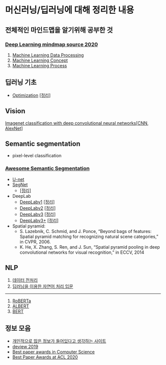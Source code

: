 # 머신러닝/딥러닝에 대해 정리한 내용

## 전체적인 마인드맵을 알기위해 공부한 것

### [Deep Learning mindmap source 2020](https://whimsical.com/CA7f3ykvXpnJ9Az32vYXva)

1. [Machine Learning Data Processing](MindMap/machine%20learning%20data%20processing%20roadmap.md)
2. [Machine Learning Concept](MindMap/machine%20learning%20concept.md)
3. [Machine Learning Process](MindMap/machine%20learning%20process.md)

## 딥러닝 기초

- [Optimization](https://arxiv.org/pdf/1609.04747.pdf) [[정리]](/Basic%20Concept/Overview_of_Gradient_descent_optimization.md)

## Vision

[Imagenet classification with deep convolutional neural networks[CNN, AlexNet]](https://papers.nips.cc/paper/4824-imagenet-classification-with-deep-convolutional-neural-networks.pdf)

## Semantic segmentation

- pixel-level classification

### [Awesome Semantic Segmentation](https://github.com/mrgloom/awesome-semantic-segmentation?fbclid=IwAR35vXm16KQ_TG2C9361lreBhkYP82ZJioNI-UCyDdr0WpQhM_RBNVwZrPw)

- [U-net](https://arxiv.org/pdf/1505.04597.pdf)
- [SegNet](https://arxiv.org/pdf/1511.00561.pdf)
  - [[정리]](Semantic%20Segmentation/SegNet.md)
- DeepLab
  - [DeepLabv1](https://arxiv.org/pdf/1412.7062.pdf) [[정리]](Semantic%20Segmentation/Deeplab/Deeplab_v1.md)
  - [DeepLabv2](https://arxiv.org/pdf/1606.00915.pdf) [[정리]](Semantic%20Segmentation/Deeplab/Deeplab_v2.md)
  - [DeepLabv3](https://arxiv.org/pdf/1706.05587.pdf) [[정리]](Semantic%20Segmentation/Deeplab/Deeplab_v3.md)
  - [DeepLabv3+](https://arxiv.org/pdf/1802.02611.pdf) [[정리]](Semantic%20Segmentation/Deeplab/Deeplab_v3+.md)
- Spatial pyramid:
  - S. Lazebnik, C. Schmid, and J. Ponce, “Beyond bags of features: Spatial pyramid matching for recognizing natural scene categories,” in CVPR, 2006.
  - K. He, X. Zhang, S. Ren, and J. Sun, “Spatial pyramid pooling in deep convolutional networks for visual recognition,” in ECCV, 2014

## NLP

1. [데이터 전처리](https://blog.pingpong.us/dialog-bert-tokenizer/?fbclid=IwAR0O2mtCrn4ilEusZE2fV3waGWl1BGE7Q3ifV6TBHu-nbQ5XViflE271B2U)
2. [딥러닝을 이용한 자연어 처리 입문](https://wikidocs.net/book/2155?fbclid=IwAR1jXkBthksuedED_dxANn_NRHzKgSw1oBEoZSPPnNJulpcDyUSg17BokG8)

---

1. [RoBERTa](https://arxiv.org/abs/1907.11692?fbclid=IwAR1ZISElXegapWYpz0Ut3kV3mQFoh8IOiJevKJd5QH9P7SMt9XJWKFfrgx4)
2. [ALBERT](https://arxiv.org/abs/1909.11942?fbclid=IwAR2TNdGL_aFnuB1x5e4YxhvnwfQcEgcjxFBmlFrQ8NGASu1nP1M09GgWZ4w)
3. [BERT](http://docs.likejazz.com/bert/?fbclid=IwAR2TNdGL_aFnuB1x5e4YxhvnwfQcEgcjxFBmlFrQ8NGASu1nP1M09GgWZ4w#fn:fn-2)

## 정보 모음

- [개인적으로 많은 정보가 들어있다고 생각하는 사이트](https://deep-learning-drizzle.github.io/?fbclid=IwAR2HVeEddlfF0WaEPW4IRRq6oUVtOp1BPcTNdGHABgaKvrhKJ7HzcW8GJVo
)
- [deview 2019](https://deview.kr/2019/schedule)
- [Best paper awards in Computer Science](https://jeffhuang.com/best_paper_awards/?fbclid=IwAR1xqjapSTqkqGb_bi7qBaeTT5me8Jv8mUc2s6M6TzBVAfSzBovBYG8aotc)
- [Best Paper Awards at ACL 2020](https://acl2020.org/blog/ACL-2020-best-papers/)
